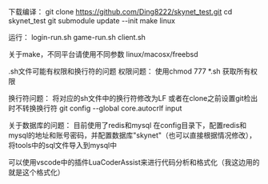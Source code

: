 下载编译：
git clone https://github.com/Ding8222/skynet_test.git
cd skynet_test
git submodule update --init
make linux

运行：
login-run.sh
game-run.sh
client.sh

关于make，不同平台请使用不同参数 linux/macosx/freebsd

.sh文件可能有权限和换行符的问题
权限问题：
使用chmod 777 *.sh 获取所有权限

换行符问题：
将对应的sh文件中的换行符修改为LF
或者在clone之前设置git检出时不转换换行符
git config --global core.autocrlf input

关于数据库的问题：
目前使用了redis和mysql
在config目录下，配置redis和mysql的地址和账号密码，并配置数据库"skynet"（也可以直接根据情况修改），将tools中的sql文件导入到mysql中

可以使用vscode中的插件LuaCoderAssist来进行代码分析和格式化（我这边用的就是这个格式化）
